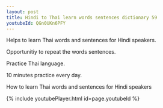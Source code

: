 ```yaml
---
layout: post
title: Hindi to Thai learn words sentences dictionary 59 
youtubeId: QGn0UKn6PFY
---
```

 
 
Helps to learn Thai words and sentences for Hindi speakers.

Opportunitiy to repeat the words sentences. 

Practice Thai language. 
 
10 minutes practice every day. 
 
How to learn Thai words and sentences for Hindi speakers 
 
{% include youtubePlayer.html id=page.youtubeId %}
 
